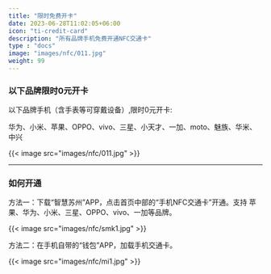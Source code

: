 ```yaml
---
title: "限时免费开卡"
date: 2023-06-28T11:02:05+06:00
icon: "ti-credit-card"
description: "所有品牌手机免费开通NFC交通卡"
type : "docs"
image: "images/nfc/011.jpg"
weight: 99
---
```

### 以下品牌限时0元开卡
 以下品牌手机（含手表等可穿戴设备）,限时0元开卡:

华为、小米、苹果、OPPO、vivo、三星、小天才、一加、moto、魅族、华米、中兴

{{< image src="images/nfc/011.jpg" >}}

-----
### 如何开通

方法一：下载“智慧苏州”APP，点击首页中部的“手机NFC交通卡”开通。支持 苹果、华为、小米、三星、OPPO、vivo、一加等品牌。

{{< image src="images/nfc/smk1.jpg" >}}

方法二：在手机自带的“钱包”APP，加载手机交通卡。

{{< image src="images/nfc/mi1.jpg" >}}
